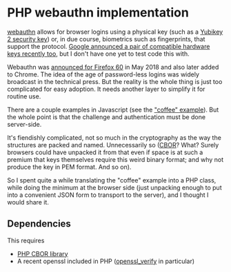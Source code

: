 # PHP webauthn implementation

[webauthn](https://www.w3.org/TR/webauthn/) allows for browser logins
using a physical key (such as a [Yubikey 2 security
key](https://www.yubico.com/product/security-key-by-yubico/)) or, in
due course, biometrics such as fingerprints, that support the
protocol. [Google announced a pair of compatible hardware keys recently
too](https://www.cnet.com/news/google-made-the-titan-key-to-toughen-up-your-online-security/),
but I don't have one yet to test code this with.

Webauthn was [announced for Firefox
60](https://blog.mozilla.org/blog/2018/05/09/firefox-gets-down-to-business-and-its-personal/)
in May 2018 and also later added to Chrome. The idea of the age of
password-less logins was widely broadcast in the technical press. But
the reality is the whole thing is just too complicated for easy
adoption. It needs another layer to simplify it for routine use.

There are a couple examples in Javascript (see the
["coffee" example](https://webauthn.bin.coffee/)). But the whole point is that the
challenge and authentication must be done server-side.

It's fiendishly complicated, not so much in the cryptography as the
way the structures are packed and named. Unnecessarily so
([CBOR](https://tools.ietf.org/html/rfc7049)? What? Surely browsers
could have unpacked it from that even if space is at such a premium
that keys themselves require this weird binary format; and why not
produce the key in PEM format. And so on).

So I spent quite a while translating the "coffee" example into a PHP
class, while doing the minimum at the browser side (just unpacking
enough to put into a convenient JSON form to transport to the server),
and I thought I would share it.

## Dependencies

This requires

* [PHP CBOR library](https://github.com/2tvenom/CBOREncode)
* A recent openssl included in PHP ([openssl_verify](http://php.net/manual/en/function.openssl-verify.php)
in particular)